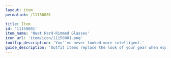```yaml
---
layout: item
permalink: /11150001

title: Item
id: '11150001'
item_name: 'Neat Hard-Rimmed Glasses'
icon_url: 'item/icon/11150001.png'
tooltip_description: 'You''ve never looked more intelligent.'
guide_description: 'Outfit items replace the look of your gear when equipped.'
---
```


